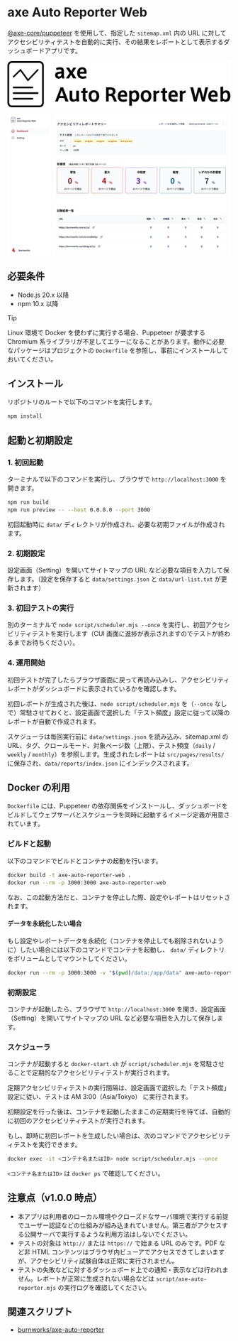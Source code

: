 # axe Auto Reporter Web

[@axe-core/puppeteer](https://github.com/dequelabs/axe-core-npm/blob/develop/packages/puppeteer/README.md) を使用して、指定した `sitemap.xml` 内の URL に対してアクセシビリティテストを自動的に実行、その結果をレポートとして表示するダッシュボードアプリです。

![axe Auto Reporter Web](./public/img/main-logo.svg)

![axe Auto Reporter Web ダッシュボード スクリーンショット](./public/img/screen-shot-axe-Auto-Reporter-Web.png)

## 必要条件
- Node.js 20.x 以降
- npm 10.x 以降

> [!TIP]
> Linux 環境で Docker を使わずに実行する場合、Puppeteer が要求する Chromium 系ライブラリが不足してエラーになることがあります。動作に必要なパッケージはプロジェクトの `Dockerfile` を参照し、事前にインストールしておいてください。

## インストール
リポジトリのルートで以下のコマンドを実行します。

```sh
npm install
```

## 起動と初期設定

### 1. 初回起動
ターミナルで以下のコマンドを実行し、ブラウザで `http://localhost:3000` を開きます。  

```sh
npm run build
npm run preview -- --host 0.0.0.0 --port 3000
```

初回起動時に `data/` ディレクトリが作成され、必要な初期ファイルが作成されます。

### 2. 初期設定
設定画面（Setting）を開いてサイトマップの URL など必要な項目を入力して保存します。（設定を保存すると `data/settings.json` と `data/url-list.txt` が更新されます）

### 3. 初回テストの実行
別のターミナルで `node script/scheduler.mjs --once` を実行し、初回アクセシビリティテストを実行します（CUI 画面に進捗が表示されますのでテストが終わるまでお待ちください）。

### 4. 運用開始
初回テストが完了したらブラウザ画面に戻って再読み込みし、アクセシビリティレポートがダッシュボードに表示されているかを確認します。

初回レポートが生成された後は、`node script/scheduler.mjs` を（`--once` なしで）常駐させておくと、設定画面で選択した「テスト頻度」設定に従って以降のレポートが自動で作成されます。

スケジューラは毎回実行前に `data/settings.json` を読み込み、sitemap.xml の URL、タグ、クロールモード、対象ページ数（上限）、テスト頻度（`daily` / `weekly` / `monthly`）を参照します。生成されたレポートは `src/pages/results/` に保存され、`data/reports/index.json` にインデックスされます。

## Docker の利用
`Dockerfile` には、Puppeteer の依存関係をインストールし、ダッシュボードをビルドしてウェブサーバとスケジューラを同時に起動するイメージ定義が用意されています。

### ビルドと起動
以下のコマンドでビルドとコンテナの起動を行います。

```sh
docker build -t axe-auto-reporter-web .
docker run --rm -p 3000:3000 axe-auto-reporter-web
```

なお、この起動方法だと、コンテナを停止した際、設定やレポートはリセットされます。

#### データを永続化したい場合
もし設定やレポートデータを永続化（コンテナを停止しても削除されないように）したい場合には以下のコマンドでコンテナを起動し、 `data/` ディレクトリをボリュームとしてマウントしてください。

```sh
docker run --rm -p 3000:3000 -v "$(pwd)/data:/app/data" axe-auto-reporter-web
```

### 初期設定
コンテナが起動したら、ブラウザで `http://localhost:3000` を開き、設定画面（Setting）を開いてサイトマップの URL など必要な項目を入力して保存します。

### スケジューラ
コンテナが起動すると `docker-start.sh` が `script/scheduler.mjs` を常駐させることで定期的なアクセシビリティテストが実行されます。

定期アクセシビリティテストの実行間隔は、設定画面で選択した「テスト頻度」設定に従い、テストは AM 3:00（Asia/Tokyo） に実行されます。

初期設定を行った後は、コンテナを起動したままこの定期実行を待てば、自動的に初回のアクセシビリティテストが実行されます。

もし、即時に初回レポートを生成したい場合は、次のコマンドでアクセシビリティテストを実行できます。

```sh
docker exec -it <コンテナ名またはID> node script/scheduler.mjs --once
```

`<コンテナ名またはID>` は `docker ps` で確認してください。

## 注意点（v1.0.0 時点）

- 本アプリは利用者のローカル環境やクローズドなサーバ環境で実行する前提でユーザー認証などの仕組みが組み込まれていません。第三者がアクセスする公開サーバで実行するような利用方法はしないでください。
- テストの対象は `http://` または `https://` で始まる URL のみです。PDF など非 HTML コンテンツはブラウザ内ビューアでアクセスできてしまいますが、アクセシビリティ試験自体は正常に実行されません。
- テストの失敗などに対するダッシュボード上での通知・表示などは行われません。レポートが正常に生成されない場合などは `script/axe-auto-reporter.mjs` の実行ログを確認してください。

## 関連スクリプト

- [burnworks/axe-auto-reporter](https://github.com/burnworks/axe-auto-reporter)
